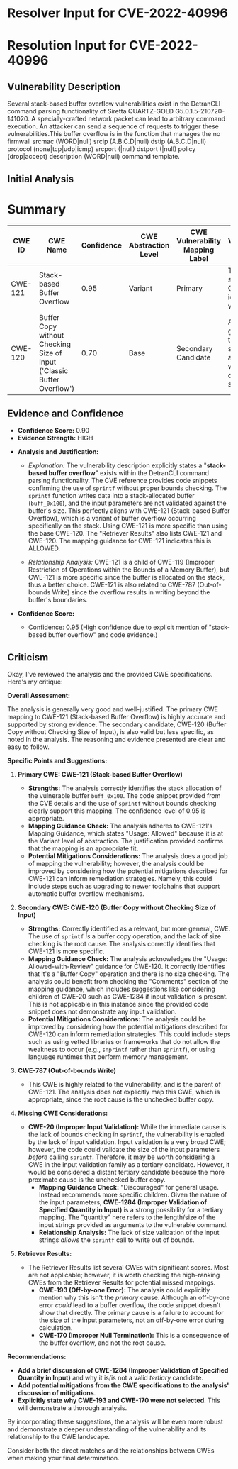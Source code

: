 # Resolver Input for CVE-2022-40996

# Resolution Input for CVE-2022-40996

## Vulnerability Description
Several stack-based buffer overflow vulnerabilities exist in the DetranCLI command parsing functionality of Siretta QUARTZ-GOLD G5.0.1.5-210720-141020. A specially-crafted network packet can lead to arbitrary command execution. An attacker can send a sequence of requests to trigger these vulnerabilities.This buffer overflow is in the function that manages the no firmwall srcmac (WORD|null) srcip (A.B.C.D|null) dstip (A.B.C.D|null) protocol (none|tcp|udp|icmp) srcport (|null) dstport (|null) policy (drop|accept) description (WORD|null) command template.

## Initial Analysis
# Summary
| CWE ID | CWE Name | Confidence | CWE Abstraction Level | CWE Vulnerability Mapping Label | CWE-Vulnerability Mapping Notes |
|---|---|---|---|---|---|
| CWE-121 | Stack-based Buffer Overflow | 0.95 | Variant |  Primary | The most specific CWE for the identified weakness. |
| CWE-120 | Buffer Copy without Checking Size of Input ('Classic Buffer Overflow') | 0.70 | Base | Secondary Candidate | A more general CWE that applies since there is a buffer copy without checking size of input |

## Evidence and Confidence

*   **Confidence Score:** 0.90
*   **Evidence Strength:** HIGH

- **Analysis and Justification:**  
  - *Explanation:* The vulnerability description explicitly states a "**stack-based buffer overflow**" exists within the DetranCLI command parsing functionality. The CVE reference provides code snippets confirming the use of `sprintf` without proper bounds checking. The `sprintf` function writes data into a stack-allocated buffer (`buff_0x100`), and the input parameters are not validated against the buffer's size. This perfectly aligns with CWE-121 (Stack-based Buffer Overflow), which is a variant of buffer overflow occurring specifically on the stack. Using CWE-121 is more specific than using the base CWE-120. The "Retriever Results" also lists CWE-121 and CWE-120. The mapping guidance for CWE-121 indicates this is ALLOWED.
  
  - *Relationship Analysis:* CWE-121 is a child of CWE-119 (Improper Restriction of Operations within the Bounds of a Memory Buffer), but CWE-121 is more specific since the buffer is allocated on the stack, thus a better choice. CWE-121 is also related to CWE-787 (Out-of-bounds Write) since the overflow results in writing beyond the buffer's boundaries.

- **Confidence Score:**  
  - Confidence: 0.95 (High confidence due to explicit mention of "stack-based buffer overflow" and code evidence.)

## Criticism
Okay, I've reviewed the analysis and the provided CWE specifications. Here's my critique:

**Overall Assessment:**

The analysis is generally very good and well-justified. The primary CWE mapping to CWE-121 (Stack-based Buffer Overflow) is highly accurate and supported by strong evidence. The secondary candidate, CWE-120 (Buffer Copy without Checking Size of Input), is also valid but less specific, as noted in the analysis. The reasoning and evidence presented are clear and easy to follow.

**Specific Points and Suggestions:**

1.  **Primary CWE: CWE-121 (Stack-based Buffer Overflow)**

    *   **Strengths:** The analysis correctly identifies the stack allocation of the vulnerable buffer `buff_0x100`. The code snippet provided from the CVE details and the use of `sprintf` without bounds checking clearly support this mapping. The confidence level of 0.95 is appropriate.
    *   **Mapping Guidance Check:** The analysis adheres to CWE-121's Mapping Guidance, which states "Usage: Allowed" because it is at the Variant level of abstraction. The justification provided confirms that the mapping is an appropriate fit.
    *   **Potential Mitigations Considerations:** The analysis does a good job of mapping the vulnerability; however, the analysis could be improved by considering how the potential mitigations described for CWE-121 can inform remediation strategies. Namely, this could include steps such as upgrading to newer toolchains that support automatic buffer overflow mechanisms.

2.  **Secondary CWE: CWE-120 (Buffer Copy without Checking Size of Input)**

    *   **Strengths:** Correctly identified as a relevant, but more general, CWE. The use of `sprintf` *is* a buffer copy operation, and the lack of size checking is the root cause. The analysis correctly identifies that CWE-121 is more specific.
    *   **Mapping Guidance Check:** The analysis acknowledges the "Usage: Allowed-with-Review" guidance for CWE-120. It correctly identifies that it's a "Buffer Copy" operation and there is no size checking. The analysis could benefit from checking the "Comments" section of the mapping guidance, which includes suggestions like considering children of CWE-20 such as CWE-1284 if input validation is present. This is not applicable in this instance since the provided code snippet does not demonstrate any input validation.
    *   **Potential Mitigations Considerations:** The analysis could be improved by considering how the potential mitigations described for CWE-120 can inform remediation strategies. This could include steps such as using vetted libraries or frameworks that do not allow the weakness to occur (e.g., `snprintf` rather than `sprintf`), or using language runtimes that perform memory management.

3.  **CWE-787 (Out-of-bounds Write)**

    *   This CWE is highly related to the vulnerability, and is the parent of CWE-121. The analysis does not explicitly map this CWE, which is appropriate, since the root cause is the unchecked buffer copy.

4.  **Missing CWE Considerations:**

    *   **CWE-20 (Improper Input Validation):** While the immediate cause is the lack of bounds checking in `sprintf`, the vulnerability is enabled by the lack of input validation. Input validation is a very broad CWE; however, the code could validate the size of the input parameters *before* calling `sprintf`. Therefore, it may be worth considering a CWE in the input validation family as a tertiary candidate. However, it would be considered a distant tertiary candidate because the more proximate cause is the unchecked buffer copy.
        *   **Mapping Guidance Check:** "Discouraged" for general usage.  Instead recommends more specific children. Given the nature of the input parameters,  **CWE-1284 (Improper Validation of Specified Quantity in Input)** is a strong possibility for a tertiary mapping.  The "quantity" here refers to the length/size of the input strings provided as arguments to the vulnerable command.
        *   **Relationship Analysis:** The lack of size validation of the input strings *allows* the `sprintf` call to write out of bounds.

5.  **Retriever Results:**

    *   The Retriever Results list several CWEs with significant scores. Most are not applicable; however, it is worth checking the high-ranking CWEs from the Retriever Results for potential missed mappings.
        *   **CWE-193 (Off-by-one Error):** The analysis could explicitly mention why this isn't the *primary* cause. Although an off-by-one error *could* lead to a buffer overflow, the code snippet doesn't show that directly. The primary cause is a failure to account for the size of the input parameters, not an off-by-one error during calculation.
        *   **CWE-170 (Improper Null Termination):** This is a consequence of the buffer overflow, and not the root cause.

**Recommendations:**

*   **Add a brief discussion of CWE-1284 (Improper Validation of Specified Quantity in Input)** and why it is/is not a valid *tertiary* candidate.
*   **Add potential mitigations from the CWE specifications to the analysis' discussion of mitigations**.
*   **Explicitly state why CWE-193 and CWE-170 were not selected**. This will demonstrate a thorough analysis.

By incorporating these suggestions, the analysis will be even more robust and demonstrate a deeper understanding of the vulnerability and its relationship to the CWE landscape.

Consider both the direct matches and the relationships between CWEs
when making your final determination.
        